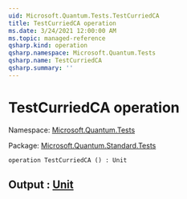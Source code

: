 ```yaml
---
uid: Microsoft.Quantum.Tests.TestCurriedCA
title: TestCurriedCA operation
ms.date: 3/24/2021 12:00:00 AM
ms.topic: managed-reference
qsharp.kind: operation
qsharp.namespace: Microsoft.Quantum.Tests
qsharp.name: TestCurriedCA
qsharp.summary: ''
---
```


# TestCurriedCA operation

Namespace: [Microsoft.Quantum.Tests](xref:Microsoft.Quantum.Tests)

Package: [Microsoft.Quantum.Standard.Tests](https://nuget.org/packages/Microsoft.Quantum.Standard.Tests)




```qsharp
operation TestCurriedCA () : Unit
```


## Output : [Unit](xref:microsoft.quantum.lang-ref.unit)

